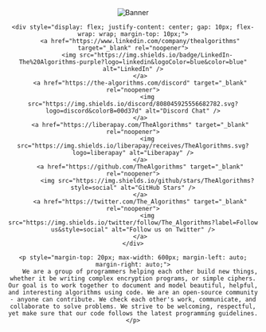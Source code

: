<div style="text-align: center;">
    <img src="https://user-images.githubusercontent.com/51391473/141222955-00599571-4563-4785-b5ae-75a435faec12.png" 
         alt="Banner" 
         style="max-width: 100%; height: auto;" 
         loading="lazy" />

    <div style="display: flex; justify-content: center; gap: 10px; flex-wrap: wrap; margin-top: 10px;">
        <a href="https://www.linkedin.com/company/thealgorithms" target="_blank" rel="noopener">
            <img src="https://img.shields.io/badge/LinkedIn-The%20Algorithms-purple?logo=linkedin&logoColor=blue&color=blue" alt="LinkedIn" />
        </a>
        <a href="https://the-algorithms.com/discord" target="_blank" rel="noopener">
            <img src="https://img.shields.io/discord/808045925556682782.svg?logo=discord&colorB=00d37d" alt="Discord Chat" />
        </a>
        <a href="https://liberapay.com/TheAlgorithms" target="_blank" rel="noopener">
            <img src="https://img.shields.io/liberapay/receives/TheAlgorithms.svg?logo=liberapay" alt="Liberapay" />
        </a>
        <a href="https://github.com/TheAlgorithms" target="_blank" rel="noopener">
            <img src="https://img.shields.io/github/stars/TheAlgorithms?style=social" alt="GitHub Stars" />
        </a>
        <a href="https://twitter.com/The_Algorithms" target="_blank" rel="noopener">
            <img src="https://img.shields.io/twitter/follow/The_Algorithms?label=Follow us&style=social" alt="Follow us on Twitter" />
        </a>
    </div>

    <p style="margin-top: 20px; max-width: 600px; margin-left: auto; margin-right: auto;">
        We are a group of programmers helping each other build new things, whether it be writing complex encryption programs, or simple ciphers. Our goal is to work together to document and model beautiful, helpful, and interesting algorithms using code. We are an open-source community - anyone can contribute. We check each other's work, communicate, and collaborate to solve problems. We strive to be welcoming, respectful, yet make sure that our code follows the latest programming guidelines.
    </p>
</div>
